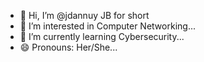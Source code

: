 - 👋 Hi, I’m @jdannuy JB for short 
- 👀 I’m interested in Computer Networking...
- 🌱 I’m currently learning Cybersecurity...
- 😄 Pronouns: Her/She...

<!---
jdannuy/jdannuy is a ✨ special ✨ repository because its `README.md` (this file) appears on your GitHub profile.
You can click the Preview link to take a look at your changes.
--->
